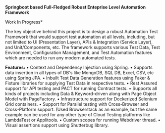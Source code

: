 **Springboot based Full-Fledged Robust Enteprise Level Automation Framework**

Work In Progress*

The key objective behind this project is to design a robust Automation Test Framework that would support test automation at all levels, including, but not limited to UI (Presentation Layer), APIs & Integration (Service Layer), and Unit/Components, etc. The framework supports various Test Data, Test Environment, Configuration Management, and Test Automation features which are needed to run any modern automated tests.

**Features:**
• Context and Dependency Injection using Spring.
• Supports data insertion in all types of DB's like MongoDB, SQL DB, Excel, CSV, etc using Spring JPA.
• Inbuilt Test Data Generation features using Faker & Fixture libraries for supplying Test Data in respective tests.
• Rest Assured support for API testing and PACT for running Contract tests.
• Supports all kinds of projects including Data & Keyword-driven along with Page Object Model with PageFactory.
• Infrastructure support for Dockerized Selenium Grid containers.
• Support for Parallel testing with Cross-Browser and Cross-Platform support. (Used Browserstack as an example, but the same example can be used for any other type of Cloud Testing platforms like LambdaTest or Applitools.
• Custom scopes for running Webdriver thread.
• Visual assertions support using Shutterbug library.	
